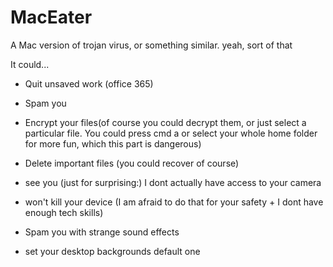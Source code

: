 # MacEater
A Mac version of trojan virus, or something similar. yeah, sort of that

It could...

- Quit unsaved work (office 365)

- Spam you

- Encrypt your files(of course you could decrypt them, or just select a particular file. You could press cmd a or select your whole home folder for more fun, which this part is dangerous)

- Delete important files (you could recover of course)

- see you (just for surprising:) I dont actually have access to your camera

- won't kill your device (I am afraid to do that for your safety + I dont have enough tech skills)

- Spam you with strange sound effects

- set your desktop backgrounds default one
